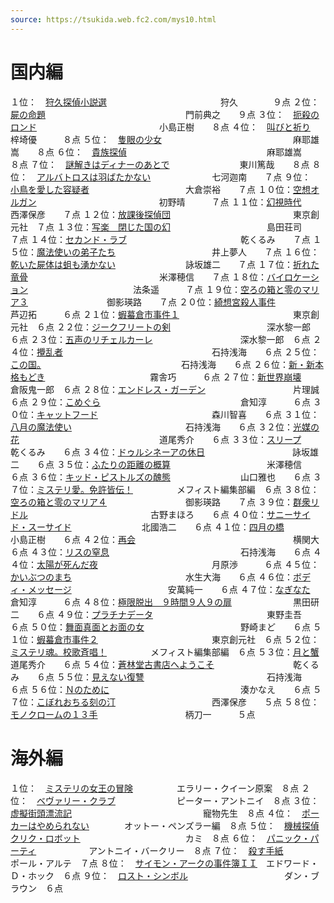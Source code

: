 ```yaml
---
source: https://tsukida.web.fc2.com/mys10.html
---
```


# 国内編

１位：　[狩久探偵小説選](https://tsukida.web.fc2.com/1007.html)　　　　　　　　　　　　　狩久　　　　９点
２位：　[屍の命題](https://tsukida.web.fc2.com/1002.html#100208)　　　　　　　　　　　　　　　　門前典之　　９点
３位：　[扼殺のロンド](https://tsukida.web.fc2.com/1001.html#100110)　　　　　　　　　　　　　　小島正樹　　８点
４位：　[叫びと祈り](https://tsukida.web.fc2.com/1003.html)　　　　　　　　　　　　　　　梓埼優　　　８点
５位：　[隻眼の少女](https://tsukida.web.fc2.com/1010.html)　　　　　　　　　　　　　　　麻耶雄嵩　　８点
６位：　[貴族探偵](https://tsukida.web.fc2.com/1006.html#100603)　　　　　　　　　　　　　　　　麻耶雄嵩　　８点
７位：　[謎解きはディナーのあとで](https://tsukida.web.fc2.com/1011.html#101105)　　　　　　　　東川篤哉　　８点
８位：　[アルバトロスは羽ばたかない](https://tsukida.web.fc2.com/1009.html#100905)　　　　　　　七河迦南　　７点
９位：　[小鳥を愛した容疑者](https://tsukida.web.fc2.com/1009.html#100909)　　　　　　　　　　　大倉崇裕　　７点
１０位：[空想オルガン](https://tsukida.web.fc2.com/1011.html)　　　　　　　　　　　　　　初野晴　　　７点
１１位：[幻視時代](https://tsukida.web.fc2.com/1012.html#101207)　　　　　　　　　　　　　　　　西澤保彦　　７点
１２位：[放課後探偵団](https://tsukida.web.fc2.com/1101.html)　　　　　　　　　　　　　　東京創元社　７点
１３位：[写楽　閉じた国の幻](https://tsukida.web.fc2.com/1010.html#101003)　　　　　　　　　　　島田荘司　　７点
１４位：[セカンド・ラブ](https://tsukida.web.fc2.com/1011.html#101107)　　　　　　　　　　　　　乾くるみ　　７点
１５位：[魔法使いの弟子たち](https://tsukida.web.fc2.com/1004.html#100407)　　　　　　　　　　　井上夢人　　７点
１６位：[乾いた屍体は蛆も湧かない](https://tsukida.web.fc2.com/1101.html#110109)　　　　　　　　詠坂雄二　　７点
１７位：[折れた竜骨](https://tsukida.web.fc2.com/1102.html#110203)　　　　　　　　　　　　　　　米澤穂信　　７点
１８位：[バイロケーション](https://tsukida.web.fc2.com/1102.html#110204)　　　　　　　　　　　　法条遥　　　７点
１９位：[空ろの箱と零のマリア３](https://tsukida.web.fc2.com/1103.html#110301)　　　　　　　　　御影瑛路　　７点
２０位：[綺想宮殺人事件](https://tsukida.web.fc2.com/1007.html#100707)　　　　　　　　　　　　　芦辺拓　　　６点
２１位：[蝦蟇倉市事件１](https://tsukida.web.fc2.com/1006.html#100604)　　　　　　　　　　　　　東京創元社　６点
２２位：[ジークフリートの剣](https://tsukida.web.fc2.com/1011.html#101102)　　　　　　　　　　　深水黎一郎　６点
２３位：[五声のリチェルカーレ](https://tsukida.web.fc2.com/1003.html#100301)　　　　　　　　　　深水黎一郎　６点
２４位：[攪乱者](https://tsukida.web.fc2.com/1006.html#100602)　　　　　　　　　　　　　　　　　石持浅海　　６点
２５位：[この国。](https://tsukida.web.fc2.com/1006.html#100605)　　　　　　　　　　　　　　　　石持浅海　　６点
２６位：[新・新本格もどき](https://tsukida.web.fc2.com/1012.html#101205)　　　　　　　　　　　　霧舎巧　　　６点
２７位：[新世界崩壊](https://tsukida.web.fc2.com/1101.html#110101)　　　　　　　　　　　　　　　倉阪鬼一郎　６点
２８位：[エンドレス・ガーデン](https://tsukida.web.fc2.com/1012.html)　　　　　　　　　　片理誠　　　６点
２９位：[こめぐら](https://tsukida.web.fc2.com/1011.html#101103)　　　　　　　　　　　　　　　　倉知淳　　　６点
３０位：[キャットフード](https://tsukida.web.fc2.com/1011.html#101106)　　　　　　　　　　　　　森川智喜　　６点
３１位：[八月の魔法使い](https://tsukida.web.fc2.com/1009.html#100908)　　　　　　　　　　　　　石持浅海　　６点
３２位：[光媒の花](https://tsukida.web.fc2.com/1005.html#100504)　　　　　　　　　　　　　　　　道尾秀介　　６点
３３位：[スリープ](https://tsukida.web.fc2.com/1009.html#100904)　　　　　　　　　　　　　　　　乾くるみ　　６点
３４位：[ドゥルシネーアの休日](https://tsukida.web.fc2.com/1008.html#100806)　　　　　　　　　　詠坂雄二　　６点
３５位：[ふたりの距離の概算](https://tsukida.web.fc2.com/1006.html#100608)　　　　　　　　　　　米澤穂信　　６点
３６位：[キッド・ピストルズの醜態](https://tsukida.web.fc2.com/1010.html#101006)　　　　　　　　山口雅也　　６点
３７位：[ミステリ愛。免許皆伝！](https://tsukida.web.fc2.com/1007.html#100703)　　　　　メフィスト編集部編　６点
３８位：[空ろの箱と零のマリア４](https://tsukida.web.fc2.com/1103.html#110302)　　　　　　　　　御影瑛路　　７点
３９位：[群衆リドル](https://tsukida.web.fc2.com/1102.html#110205)　　　　　　　　　　　　　　古野まほろ　　６点
４０位：[サニーサイド・スーサイド](https://tsukida.web.fc2.com/1010.html#101001)　　　　　　　　北國浩二　　６点
４１位：[四月の橋](https://tsukida.web.fc2.com/1012.html#101201)　　　　　　　　　　　　　　　　小島正樹　　６点
４２位：[再会](https://tsukida.web.fc2.com/1010.html#101004)　　　　　　　　　　　　　　　　　　横関大　　　６点
４３位：[リスの窒息](https://tsukida.web.fc2.com/1004.html#100401)　　　　　　　　　　　　　　　石持浅海　　６点
４４位：[太陽が死んだ夜](https://tsukida.web.fc2.com/1011.html#101104)　　　　　　　　　　　　　月原渉　　　６点
４５位：[かいぶつのまち](https://tsukida.web.fc2.com/1008.html#100801)　　　　　　　　　　　　　水生大海　　６点
４６位：[ボディ・メッセージ](https://tsukida.web.fc2.com/1011.html#101108)　　　　　　　　　　　安萬純一　　６点
４７位：[なぎなた](https://tsukida.web.fc2.com/1010.html#101007)　　　　　　　　　　　　　　　　倉知淳　　　６点
４８位：[極限脱出　９時間９人９の扉](https://tsukida.web.fc2.com/1005.html#100501)　　　　　　　黒田研二　　６点
４９位：[プラチナデータ](https://tsukida.web.fc2.com/1101.html#110103)　　　　　　　　　　　　　東野圭吾　　６点
５０位：[舞面真面とお面の女](https://tsukida.web.fc2.com/1103.html#110306)　　　　　　　　　　　野崎まど　　６点
５１位：[蝦蟇倉市事件２](https://tsukida.web.fc2.com/1004.html#100408)　　　　　　　　　　　　　東京創元社　６点
５２位：[ミステリ魂。校歌斉唱！](https://tsukida.web.fc2.com/1007.html#100705)　　　　　メフィスト編集部編　６点
５３位：[月と蟹](https://tsukida.web.fc2.com/1102.html#110202)　　　　　　　　　　　　　　　　　道尾秀介　　６点
５４位：[蒼林堂古書店へようこそ](https://tsukida.web.fc2.com/1007.html#100701)　　　　　　　　　乾くるみ　　６点
５５位：[見えない復讐](https://tsukida.web.fc2.com/1009.html#100907)　　　　　　　　　　　　　　石持浅海　　６点
５６位：[Ｎのために](https://tsukida.web.fc2.com/1007.html#100706)　　　　　　　　　　　　　　　湊かなえ　　６点
５７位：[こぼれおちる刻の汀](https://tsukida.web.fc2.com/1004.html#100406)　　　　　　　　　　　西澤保彦　　５点
５８位：[モノクロームの１３手](https://tsukida.web.fc2.com/1002.html#100207)　　　　　　　　　　柄刀一　　　５点

# 海外編

１位：　[ミステリの女王の冒険](https://tsukida.web.fc2.com/1004.html)　　　　　エラリー・クイーン原案　８点
２位：　[ベヴァリー・クラブ](https://tsukida.web.fc2.com/1002.html#100204)　　　　　　　ピーター・アントニイ　８点
３位：　[虚擬街頭漂流記](https://tsukida.web.fc2.com/1005.html#100505)　　　　　　　　　　　　　　　寵物先生　８点
４位：　[ポーカーはやめられない](https://tsukida.web.fc2.com/1006.html#100606)　　　　オットー・ペンズラー編　８点
５位：　[機械探偵クリク・ロボット](https://tsukida.web.fc2.com/1008.html#100804)　　　　　　　　　　　　カミ　８点
６位：　[パニック・パーティ](https://tsukida.web.fc2.com/1010.html#101005)　　　　　　アントニイ・バークリー　８点
７位：　[殺す手紙](https://tsukida.web.fc2.com/1101.html#110102)　　　　　　　　　　　　　　　ポール・アルテ　７点
８位：　[サイモン・アークの事件簿ＩＩ](https://tsukida.web.fc2.com/1104.html#110402)　エドワード・Ｄ・ホック　６点
９位：　[ロスト・シンボル](https://tsukida.web.fc2.com/1005.html)　　　　　　　　　　　ダン・ブラウン　６点
